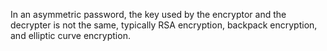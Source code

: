 In an asymmetric password, the key used by the encryptor and the decrypter is not the same, typically RSA encryption, backpack encryption, and elliptic curve encryption.